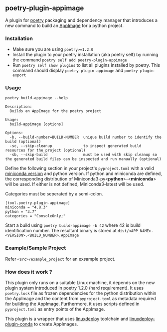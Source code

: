 ## poetry-plugin-appimage

A plugin for [poetry](https://github.com/python-poetry/poetry) packaging and dependency manager that introduces a new command to build an [AppImage](https://appimage.org/) for a python project.

### Installation

 * Make sure you are using `poetry>=1.2.0`
 * Install the plugin to your poetry installation (aka poetry self) by running the command `poetry self add poetry-plugin-appimage`
 * Run `poetry self show plugins` to list all plugins installed by poetry. This command should display `poetry-plugin-appimage` and `poetry-plugin-export`

### Usage

`poetry build-appimage --help`
~~~
Description:
  Builds an AppImage for the poetry project

Usage:
  build-appimage [options]

Options:
  -b, --build-number=BUILD-NUMBER  unique build number to identify the build (optional)
  -sc, --skip-cleanup              to inspect generated build resources for the project (optional)
  -sb, --skip-build                must be used with skip cleanup so the generated build files can be inspected and run manually (optional)
~~~

Define the following section in your project's `pyproject.toml` with a valid [miniconda version](https://repo.anaconda.com/miniconda/) and python version. 
If python and miniconda are defined, the corresponding distribution
of Miniconda3-py\<**python**\>-\<**miniconda**\> will be used.
If either is not defined, Miniconda3-latest will be used.


Categories must be seperated by a semi-colon.

~~~
[tool.poetry-plugin-appimage]
miniconda = "4.8.3"
python = "3.7"
categories = "ConsoleOnly;"
~~~

Start a build using `poetry build-appimage -b 42` where 42 is build identification number. The resultant binary is 
stored at `dist/<APP_NAME>-<VERSION>.<BUILD_NUMBER>.AppImage`

### Example/Sample Project

Refer `<src>/example_project` for an ex*s*ample project.

### How does it work ?

This plugin only runs on a suitable Linux machine, it depends on the new plugin system introduced in poetry 1.2.0 (hard requirement). It uses `poetry.lock` file as frozen dependencies for the python distribution within the AppImage and the content from `pyproject.toml` as metadata required for building the AppImage. Furthermore, it uses scripts defined in `pyproject.toml` as entry points of the AppImage.

This plugin is a wrapper that uses [linuxdeploy](https://github.com/linuxdeploy) toolchain and [linuxdeploy-plugin-conda](linuxdeploy-plugin-conda) to create AppImages.
